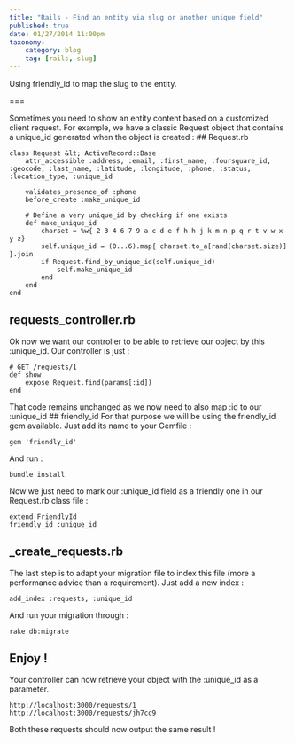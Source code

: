 ```yaml
---
title: "Rails - Find an entity via slug or another unique field"
published: true
date: 01/27/2014 11:00pm
taxonomy:
    category: blog
    tag: [rails, slug]
---
```


Using friendly_id to map the slug to the entity.

===

Sometimes you need to show an entity content based on a customized client request. For example, we have a classic Request object that contains a unique_id generated when the object is created : ## Request.rb

    class Request &lt; ActiveRecord::Base
        attr_accessible :address, :email, :first_name, :foursquare_id, :geocode, :last_name, :latitude, :longitude, :phone, :status, :location_type, :unique_id

        validates_presence_of :phone
        before_create :make_unique_id

        # Define a very unique_id by checking if one exists
        def make_unique_id
            charset = %w{ 2 3 4 6 7 9 a c d e f h h j k m n p q r t v w x y z}
            self.unique_id = (0...6).map{ charset.to_a[rand(charset.size)] }.join
            if Request.find_by_unique_id(self.unique_id)
                self.make_unique_id
            end
        end
    end

## requests_controller.rb 

Ok now we want our controller to be able to retrieve our object by this :unique_id. Our controller is just :

    # GET /requests/1
    def show
        expose Request.find(params[:id])
    end

That code remains unchanged as we now need to also map :id to our :unique_id ## friendly_id For that purpose we will be using the friendly_id gem available. Just add its name to your Gemfile :

    gem 'friendly_id'

And run :

    bundle install

Now we just need to mark our :unique_id field as a friendly one in our Request.rb class file :

    extend FriendlyId
    friendly_id :unique_id

## _create_requests.rb

The last step is to adapt your migration file to index this file (more a performance advice than a requirement). Just add a new index :

    add_index :requests, :unique_id

And run your migration through :

    rake db:migrate

## Enjoy ! 

Your controller can now retrieve your object with the :unique_id as a parameter.

    http://localhost:3000/requests/1
    http://localhost:3000/requests/jh7cc9

Both these requests should now output the same result !